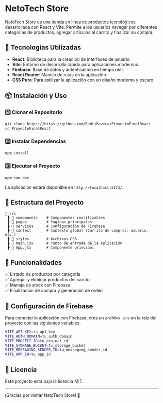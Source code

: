 # NetoTech Store

NetoTech Store es una tienda en línea de productos tecnológicos desarrollada con React y Vite. Permite a los usuarios navegar por diferentes categorías de productos, agregar artículos al carrito y finalizar su compra.

## 🚀 Tecnologías Utilizadas

- **React**: Biblioteca para la creación de interfaces de usuario.
- **Vite**: Entorno de desarrollo rápido para aplicaciones modernas.
- **Firebase**: Base de datos y autenticación en tiempo real.
- **React Router**: Manejo de rutas en la aplicación.
- **CSS Puro**: Para estilizar la aplicación con un diseño moderno y oscuro.

## 📦 Instalación y Uso

### 1️⃣ Clonar el Repositorio
```sh
git clone https://https://github.com/RodriBavera/ProyectoFinalReact
cd ProyectoFinalReact
```

### 2️⃣ Instalar Dependencias
```sh
npm install
```

### 3️⃣ Ejecutar el Proyecto
```sh
npm run dev
```

La aplicación estará disponible en `http://localhost:5173/`.

## 📂 Estructura del Proyecto
```
📁 src
 ┣ 📂 components    # Componentes reutilizables
 ┣ 📂 pages         # Páginas principales
 ┣ 📂 services      # Configuración de Firebase
 ┣ 📂 context       # Contexto global (Carrito de compras, usuario, etc.)
 ┣ 📂 styles        # Archivos CSS
 ┣ 📜 main.jsx      # Punto de entrada de la aplicación
 ┣ 📜 App.jsx       # Componente principal
```

## 🛒 Funcionalidades
✅ Listado de productos por categoría  
✅ Agregar y eliminar productos del carrito  
✅ Manejo de stock con Firebase  
✅ Finalización de compra y generación de orden  

## 🔧 Configuración de Firebase
Para conectar la aplicación con Firebase, crea un archivo `.env` en la raíz del proyecto con las siguientes variables:
```sh
VITE_API_KEY=tu_api_key
VITE_AUTH_DOMAIN=tu_auth_domain
VITE_PROJECT_ID=tu_project_id
VITE_STORAGE_BUCKET=tu_storage_bucket
VITE_MESSAGING_SENDER_ID=tu_messaging_sender_id
VITE_APP_ID=tu_app_id
```

## 📜 Licencia
Este proyecto está bajo la licencia MIT.

---
¡Gracias por visitar NetoTech Store! 🚀

